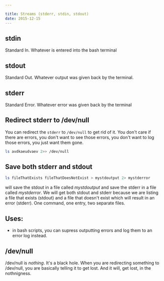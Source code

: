 ```yaml
---

title: Streams (stderr, stdin, stdout)
date: 2015-12-15
---
```


## stdin
Standard In. Whatever is entered into the bash terminal

## stdout
Standard Out. Whatever output was given back by the terminal.

## stderr
Standard Error. Whatever error was given back by the terminal

## Redirect stderr to /dev/null
You can redirect the `stderr` to `/dev/null` to get rid of it. You don't care if there are errors, you don't want to see those errors, you don't want to log those errors, you just want them gone.

```bash
ls avdkaeudvaev 2>> /dev/null
```

## Save both stderr and stdout 

```bash
ls fileThatExists fileThatDoesNotExist > mystdoutput 2> mystderror
```

will save the stdout in a file called _mystdoutput_ and save the stderr in a file called _mystderror_. We will get both stdout and stderr because we are listing a file that exists (stdout) and a file that doesn't exist which will result in an error (stderr). One command, one entry, two separate files.

## Uses:
- in bash scripts, you can supress outputting errors and log them to an error log instead.


## /dev/null 
/dev/null is _nothing_. It's a black hole. When you are redirecting something to /dev/null, you are basically telling it to get lost. And it will, get lost, in the nothnigness.
